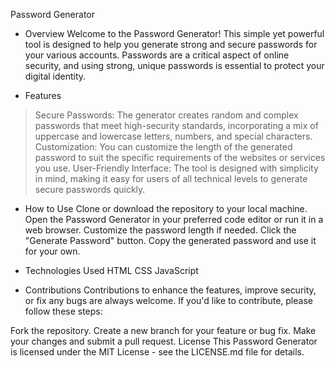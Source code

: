 Password Generator

- Overview
Welcome to the Password Generator! 
This simple yet powerful tool is designed to help you generate strong and secure passwords for your various accounts. 
Passwords are a critical aspect of online security, and using strong, unique passwords is essential to protect your digital identity.

- Features
> Secure Passwords: The generator creates random and complex passwords that meet high-security standards, incorporating a mix of uppercase and lowercase letters, numbers, and special characters.
> Customization: You can customize the length of the generated password to suit the specific requirements of the websites or services you use.
> User-Friendly Interface: The tool is designed with simplicity in mind, making it easy for users of all technical levels to generate secure passwords quickly.

- How to Use
Clone or download the repository to your local machine.
Open the Password Generator in your preferred code editor or run it in a web browser.
Customize the password length if needed.
Click the "Generate Password" button.
Copy the generated password and use it for your own.

- Technologies Used
HTML
CSS
JavaScript

- Contributions
Contributions to enhance the features, improve security, or fix any bugs are always welcome. If you'd like to contribute, please follow these steps:

Fork the repository.
Create a new branch for your feature or bug fix.
Make your changes and submit a pull request.
License
This Password Generator is licensed under the MIT License - see the LICENSE.md file for details.








